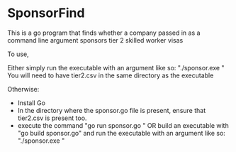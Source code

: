 # SponsorFind
This is a go program that finds whether a company passed in as a command line argument sponsors tier 2 skilled worker visas

To use,

Either simply run the executable with an argument like so: "./sponsor.exe <company name>"
  You will need to have tier2.csv in the same directory as the executable
  
Otherwise:

- Install Go
- In the directory where the sponsor.go file is present, ensure that tier2.csv is present too.
- execute the command "go run sponsor.go <comapny name>" OR build an executable with "go build sponsor.go" and run the executable with an argument like so: "./sponsor.exe <company name>"
  
  
